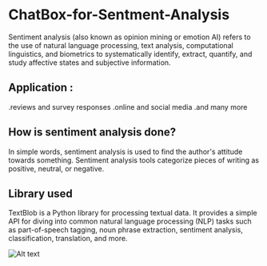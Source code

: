 # ChatBox-for-Sentment-Analysis
Sentiment analysis  (also known as opinion mining or emotion AI) refers to the use of natural language processing, text analysis, computational linguistics, and biometrics to systematically identify, extract, quantify, and study affective states and subjective information. 
## Application : 
   .reviews and survey responses
   .online and social media
   .and many more
   
## How is sentiment analysis done?
In simple words, sentiment analysis is used to find the author's attitude towards something. 
Sentiment analysis tools categorize pieces of writing as positive, neutral, or negative.

## Library used
TextBlob is a Python library for processing textual data. 
It provides a simple API for diving into common natural language processing (NLP) tasks such as part-of-speech tagging, 
noun phrase extraction, sentiment analysis, classification, translation, and more.

![Alt text](https://github.com/tripathi-abhishek/ChatBox-for-Sentment-Analysis/blob/master/ChatBot%20screenshot.jpg?raw=true "Optional Title")
